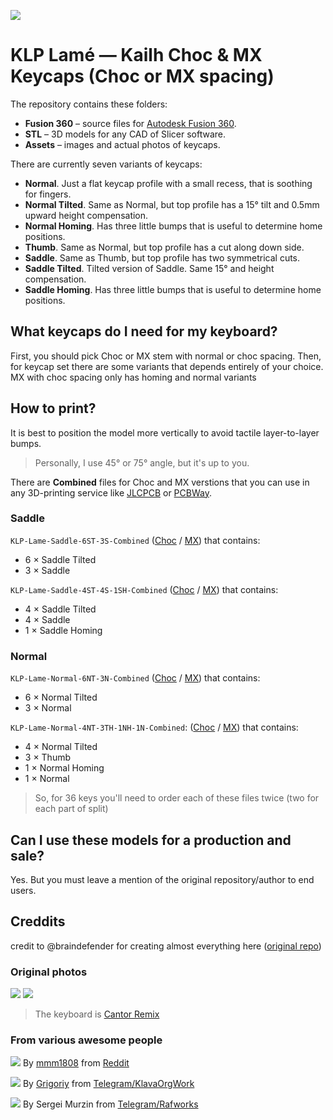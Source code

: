 ![](./Assets/KLP_Lame_Preview_All.jpg)

# KLP Lamé — Kailh Choc & MX Keycaps (Choc or MX spacing)

The repository contains these folders:
- **Fusion 360** – source files for [Autodesk Fusion 360](https://www.autodesk.com/products/fusion-360/overview).
- **STL** – 3D models for any CAD of Slicer software.
- **Assets** – images and actual photos of keycaps.

There are currently seven variants of keycaps:

- **Normal**. Just a flat keycap profile with a small recess, that is soothing for fingers.
- **Normal Tilted**. Same as Normal, but top profile has a 15° tilt and 0.5mm upward height compensation.
- **Normal Homing**. Has three little bumps that is useful to determine home positions.
- **Thumb**. Same as Normal, but top profile has a cut along down side.
- **Saddle**. Same as Thumb, but top profile has two symmetrical cuts.
- **Saddle Tilted**. Tilted version of Saddle. Same 15° and height compensation.
- **Saddle Homing**. Has three little bumps that is useful to determine home positions.

## What keycaps do I need for my keyboard?

First, you should pick Choc or MX stem with normal or choc spacing. Then, for keycap set there are some variants that depends entirely of your choice. MX with choc spacing only has homing and normal variants

## How to print?

It is best to position the model more vertically to avoid tactile layer-to-layer bumps.

> Personally, I use 45° or 75° angle, but it's up to you.

There are **Combined** files for Choc and MX verstions that you can use in any 3D-printing service like [JLCPCB](https://3d.jlcpcb.com/3d-printing/stereolithography) or [PCBWay](https://www.pcbway.com/rapid-prototyping/3d-printing/).

### Saddle
`KLP-Lame-Saddle-6ST-3S-Combined` ([Choc](./STL/Choc/Combined/KLP-Lame-Saddle-6ST-3S-Combined.stl) / [MX](./STL/MX/Combined/KLP-Lame-MX-Saddle-6ST-3S-Combined.stl)) that contains:

- 6 × Saddle Tilted
- 3 × Saddle

`KLP-Lame-Saddle-4ST-4S-1SH-Combined` ([Choc](./STL/Choc/Combined/KLP-Lame-Saddle-4ST-4S-1SH-Combined.stl) / [MX](./STL/MX/Combined/KLP-Lame-MX-Saddle-4ST-4S-1SH-Combined.stl)) that contains:

- 4 × Saddle Tilted
- 4 × Saddle
- 1 × Saddle Homing

### Normal

`KLP-Lame-Normal-6NT-3N-Combined` ([Choc](./STL/Choc/Combined/KLP-Lame-Normal-6NT-3N-Combined.stl) / [MX](./STL/MX/Combined/KLP-Lame-MX-Normal-6NT-3N-Combined.stl)) that contains:

- 6 × Normal Tilted
- 3 × Normal

`KLP-Lame-Normal-4NT-3TH-1NH-1N-Combined`: ([Choc](./STL/Choc/Combined/KLP-Lame-Normal-4NT-3TH-1NH-1N-Combined.stl) / [MX](./STL/MX/Combined/KLP-Lame-MX-Normal-4NT-3TH-1NH-1N-Combined.stl)) that contains:

- 4 × Normal Tilted
- 3 × Thumb
- 1 × Normal Homing
- 1 × Normal

> So, for 36 keys you'll need to order each of these files twice (two for each part of split)

## Can I use these models for a production and sale?

Yes. But you must leave a mention of the original repository/author to end users.

## Creddits
credit to @braindefender for creating almost everything here ([original repo](https://github.com/braindefender/KLP-Lame-Keycaps))

### Original photos

![](./Assets/KLP-Lame-Cantor-Preview.jpg)
![](./Assets/KLP-Lame-Cantor-Preview-Side.jpg)
> The keyboard is [Cantor Remix](https://github.com/nilokr/cantor-remix)

### From various awesome people

![](./Assets/klp-lame-in-transparent-resin-v0-0s1rq4f646pb1.jpg)
By [mmm1808](https://www.reddit.com/user/mmm1808/) from [Reddit](https://www.reddit.com/r/ErgoMechKeyboards/comments/16mktma/klp_lame_in_transparent_resin/)

![](./Assets/2023-10-29_14-50.png)
By [Grigoriy](https://t.me/grygree) from [Telegram/KlavaOrgWork](t.me/klavaorgwork)

![](./Assets/photo_2023-09-01_20-00-30.jpg)
By Sergei Murzin from [Telegram/Rafworks](https://t.me/rafworks)
</details>
